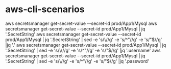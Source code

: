 # aws-cli-scenarios
aws secretsmanager get-secret-value --secret-id prod/App1/Mysql
aws secretsmanager get-secret-value --secret-id prod/App1/Mysql | jq '.SecretString'
aws secretsmanager get-secret-value --secret-id prod/App1/Mysql | jq '.SecretString' | sed -e 's/\\//g' -e 's/^"//g' -e 's/"$//g' |jq '.'
aws secretsmanager get-secret-value --secret-id prod/App1/Mysql | jq '.SecretString' | sed -e 's/\\//g' -e 's/^"//g' -e 's/"$//g' |jq '.username'
aws secretsmanager get-secret-value --secret-id prod/App1/Mysql | jq '.SecretString' | sed -e 's/\\//g' -e 's/^"//g' -e 's/"$//g' |jq '.password'
